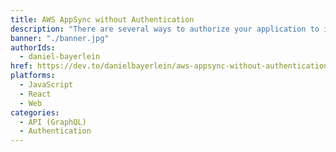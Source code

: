 ```yaml
---
title: AWS AppSync without Authentication
description: "There are several ways to authorize your application to interact with the AWS AppSync GraphQL API. But what if your application has no authentication? This post shows you a best practice for communicating with AWS AppSync for public web sites."
banner: "./banner.jpg"
authorIds:
  - daniel-bayerlein
href: https://dev.to/danielbayerlein/aws-appsync-without-authentication-3fnm
platforms:
  - JavaScript
  - React
  - Web
categories:
  - API (GraphQL)
  - Authentication
---
```

